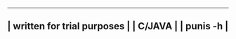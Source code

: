 -----------------------------------------------------
| written for trial purposes                         |
| C/JAVA                                             |
| punis -h                                           |
------------------------------------------------------
